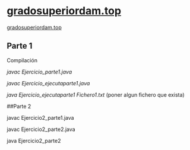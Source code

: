 # [gradosuperiordam.top](https://gradosuperiordam.top/asignaturas/programacion-de-servicios-y-procesos/#Tema_1._Programacion_multiproceso)

<a href="https://gradosuperiordam.top/asignaturas/programacion-de-servicios-y-procesos/#Tema_1._Programacion_multiproceso">gradosuperiordam.top</a>

Parte 1
---
Compilación

*javac Ejercicio_parte1.java*

*javac Ejercicio_ejecutaparte1.java*

*java Ejercicio_ejecutaparte1 Fichero1.txt* (poner algun fichero que exista)

##Parte 2

javac Ejercicio2_parte1.java

javac Ejercicio2_parte2.java

java Ejercicio2_parte2
